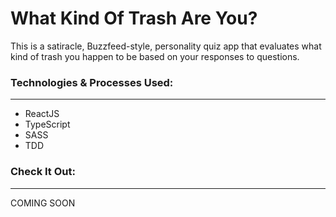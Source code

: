 # What Kind Of Trash Are You?
This is a satiracle, Buzzfeed-style, personality quiz app that evaluates what kind of trash you happen to be based on your responses to questions.

### Technologies & Processes Used:
---
- ReactJS
- TypeScript
- SASS
- TDD

### Check It Out:
---
COMING SOON